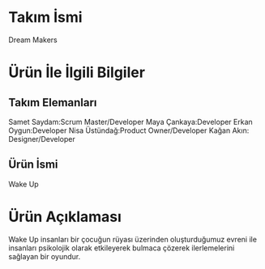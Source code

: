 # Takım İsmi
Dream Makers
# Ürün İle İlgili Bilgiler
## Takım Elemanları
Samet Saydam:Scrum Master/Developer
Maya Çankaya:Developer
Erkan Oygun:Developer
Nisa Üstündağ:Product Owner/Developer
Kağan Akın: Designer/Developer

## Ürün İsmi
Wake Up
# Ürün Açıklaması
Wake Up insanları bir çocuğun rüyası üzerinden oluşturduğumuz evreni ile insanları psikolojik olarak etkileyerek bulmaca çözerek ilerlemelerini sağlayan bir oyundur.


